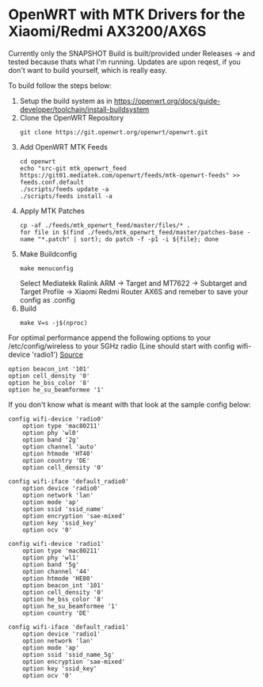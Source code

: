 # OpenWRT with MTK Drivers for the Xiaomi/Redmi AX3200/AX6S

Currently only the SNAPSHOT Build is built/provided under Releases -> and tested because thats what I'm running.
Updates are upon reqest, if you don't want to build yourself, which is really easy.

To build follow the steps below:
1) Setup the build system as in https://openwrt.org/docs/guide-developer/toolchain/install-buildsystem
2) Clone the OpenWRT Repository
   ```
   git clone https://git.openwrt.org/openwrt/openwrt.git
   ```
3) Add OpenWRT MTK Feeds
   ```
   cd openwrt
   echo "src-git mtk_openwrt_feed https://git01.mediatek.com/openwrt/feeds/mtk-openwrt-feeds" >> feeds.conf.default
   ./scripts/feeds update -a
   ./scripts/feeds install -a
   ```
4) Apply MTK Patches
   ```
   cp -af ./feeds/mtk_openwrt_feed/master/files/* .
   for file in $(find ./feeds/mtk_openwrt_feed/master/patches-base -name "*.patch" | sort); do patch -f -p1 -i ${file}; done
   ```
5) Make Buildconfig
   ```
   make menuconfig
   ```
   Select Mediatekk Ralink ARM -> Target and MT7622 -> Subtarget and Target Profile -> Xiaomi Redmi Router AX6S and remeber to save your config as .config
6) Build
   ```
   make V=s -j$(nproc)
   ```
For optimal performance append the following options to your /etc/config/wireless to your 5GHz radio (Line should start with config wifi-device 'radio1') [Source](https://forum.openwrt.org/t/solved-802-11ax-worse-than-802-11ac-with-mt76-driver/126466/111)
```
option beacon_int '101'
option cell_density '0'
option he_bss_color '8'
option he_su_beamformee '1'
```
If you don't know what is meant with that look at the sample config below:
```
config wifi-device 'radio0'
	option type 'mac80211'
	option phy 'wl0'
	option band '2g'
	option channel 'auto'
	option htmode 'HT40'
	option country 'DE'
	option cell_density '0'

config wifi-iface 'default_radio0'
	option device 'radio0'
	option network 'lan'
	option mode 'ap'
	option ssid 'ssid_name'
	option encryption 'sae-mixed'
	option key 'ssid_key'
	option ocv '0'

config wifi-device 'radio1'
	option type 'mac80211'
	option phy 'wl1'
	option band '5g'
	option channel '44'
	option htmode 'HE80'
	option beacon_int '101'
	option cell_density '0'
	option he_bss_color '8'
	option he_su_beamformee '1'
	option country 'DE'

config wifi-iface 'default_radio1'
	option device 'radio1'
	option network 'lan'
	option mode 'ap'
	option ssid 'ssid_name_5g'
	option encryption 'sae-mixed'
	option key 'ssid_key'
	option ocv '0'

```
